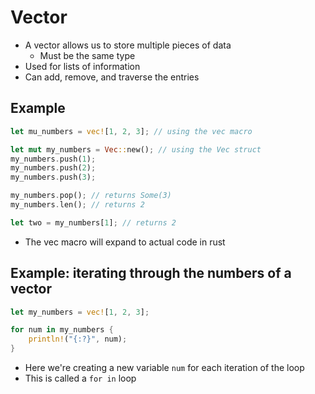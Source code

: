 # Vector

- A vector allows us to store multiple pieces of data
    - Must be the same type
- Used for lists of information
- Can add, remove, and traverse the entries

## Example

```rust
let mu_numbers = vec![1, 2, 3]; // using the vec macro

let mut my_numbers = Vec::new(); // using the Vec struct
my_numbers.push(1);
my_numbers.push(2);
my_numbers.push(3);

my_numbers.pop(); // returns Some(3)
my_numbers.len(); // returns 2

let two = my_numbers[1]; // returns 2

```

- The vec macro will expand to actual code in rust

## Example: iterating through the numbers of a vector

```rust
let my_numbers = vec![1, 2, 3];

for num in my_numbers {
    println!("{:?}", num);
}
```

- Here we're creating a new variable `num` for each iteration of the loop
- This is called a `for in` loop

